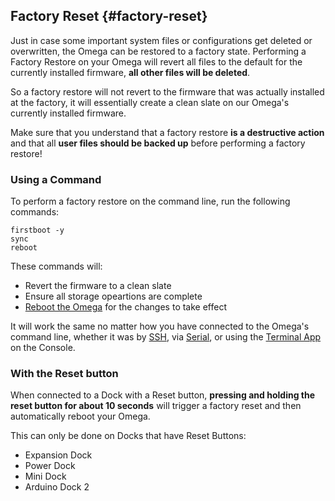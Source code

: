 ## Factory Reset {#factory-reset}

Just in case some important system files or configurations get deleted or overwritten, the Omega can be restored to a factory state. Performing a Factory Restore on your Omega will revert all files to the default for the currently installed firmware, **all other files will be deleted**.

So a factory restore will not revert to the firmware that was actually installed at the factory, it will essentially create a clean slate on our Omega's currently installed firmware.

Make sure that you understand that a factory restore **is a destructive action** and that all **user files should be backed up** before performing a factory restore!



### Using a Command

To perform a factory restore on the command line, run the following commands:

```
firstboot -y
sync
reboot
```

These commands will:

* Revert the firmware to a clean slate
* Ensure all storage opeartions are complete
* [Reboot the Omega](#rebooting) for the changes to take effect

It will work the same no matter how you have connected to the Omega's command line, whether it was by [SSH](#connecting-to-the-omega-terminal-ssh), via [Serial](#connecting-to-the-omega-terminal-serial), or using the [Terminal App](#developing-using-the-console-terminal-app) on the Console.



### With the Reset button

When connected to a Dock with a Reset button, **pressing and holding the reset button for about 10 seconds** will trigger a factory reset and then automatically reboot your Omega.

This can only be done on Docks that have Reset Buttons:

* Expansion Dock
* Power Dock
* Mini Dock
* Arduino Dock 2


<!-- Illustrations that point out reset buttons on each of the docks -->
```{r child = './Component-Reset-Button-Photos.md'}
```

<!-- TODO: add this section -->
<!-- ### With the Console -->


<!-- TODO: add a note that: after a factory reset, your Omega's SSH signature will be different. When you try to connect to it via SSH, your computer will recognize the key associated with the remote address is different than before and warn you. In general, it is a good idea to heed this warning, but if you've just factory reset your Omega, then this is to be expected. -->
<!-- SAMPLE WARNING:
```
ssh root@192.168.3.1
@@@@@@@@@@@@@@@@@@@@@@@@@@@@@@@@@@@@@@@@@@@@@@@@@@@@@@@@@@@
@    WARNING: REMOTE HOST IDENTIFICATION HAS CHANGED!     @
@@@@@@@@@@@@@@@@@@@@@@@@@@@@@@@@@@@@@@@@@@@@@@@@@@@@@@@@@@@
IT IS POSSIBLE THAT SOMEONE IS DOING SOMETHING NASTY!
Someone could be eavesdropping on you right now (man-in-the-middle attack)!
It is also possible that a host key has just been changed.
The fingerprint for the RSA key sent by the remote host is
SHA256:bhBERYdcA6wsT6Uc2np+Lt+5I9MU2ekggE+1CLTrQpg.
Please contact your system administrator.
Add correct host key in /Users/Onion/.ssh/known_hosts to get rid of this message.
Offending RSA key in /Users/Onion/.ssh/known_hosts:231
RSA host key for 192.168.3.1 has changed and you have requested strict checking.
Host key verification failed.
``` -->
<!-- The fix: simply open the `known_hosts` file and delete the previous entry. The warning message will specify the line number. -->
